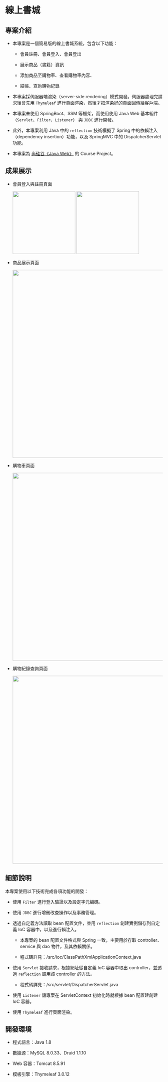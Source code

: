 # 線上書城

## 專案介紹

* 本專案是一個簡易版的線上書城系統，包含以下功能：

    * 會員註冊、會員登入、會員登出

    * 展示商品（書籍）資訊

    * 添加商品至購物車、查看購物車內容、

    * 結帳、查詢購物紀錄

* 本專案採伺服器端渲染（server-side rendering）模式開發。伺服器處理完請求後會先用 `Thymeleaf` 進行頁面渲染，然後才把渲染好的頁面回傳給客戶端。

* 本專案未使用 SpringBoot、SSM 等框架，而使用使用 Java Web 基本組件（`Servlet`、`Filter`、`Listener`） 與 `JDBC` 進行開發。

* 此外，本專案利用 Java 中的 `reflection` 技術模擬了 Spring 中的依賴注入（dependency insertion）功能，以及 SpringMVC 中的 DispatcherServlet 功能。

* 本專案為 [尚硅谷《Java Web》](https://www.youtube.com/playlist?list=PLmOn9nNkQxJGKsCUQt6CpDmE2SjBOyLkK) 的 Course Project。

## 成果展示

* 會員登入與註冊頁面

  <img src="https://github.com/Ivan-Fang/BookStore/assets/40261483/7eab87bb-fc5c-42bc-b75b-7763fc11736a" height="200px">
  <img src="https://github.com/Ivan-Fang/BookStore/assets/40261483/fc85869b-8b3d-4476-a0c8-da230c7325de" height="200px">

* 商品展示頁面

  <img src="https://github.com/Ivan-Fang/BookStore/assets/40261483/73892648-9278-4b9a-a4f3-7d464705103e" width="600px"><br/>

* 購物車頁面
  
  <img src="https://github.com/Ivan-Fang/BookStore/assets/40261483/dcc8c809-2a0a-4683-87b1-e76059ad3f83" width="600px"><br/>

* 購物紀錄查詢頁面
  
  <img src="https://github.com/Ivan-Fang/BookStore/assets/40261483/03eaf970-ffcc-4196-86ee-d93eeb1173d9" width="600px"><br/>

## 細節說明

本專案使用以下技術完成各項功能的開發：

* 使用 `Filter` 進行登入驗證以及設定字元編碼。

* 使用 `JDBC` 進行增刪改查操作以及事務管理。

* 透過自定義方法讀取 bean 配置文件，並用 `reflection` 創建實例儲存到自定義 IoC 容器中，以及進行賴注入。

    * 本專案的 bean 配置文件格式與 Spring 一致，主要用於存取 controller、service 與 dao 物件，及其依賴關係。

    * 程式碼詳見：/src/ioc/ClassPathXmlApplicationContext.java

* 使用 `Servlet` 接收請求，根據網址從自定義 IoC 容器中取出 controller，並透過 `reflection` 調用該 controller 的方法。

    * 程式碼詳見：/src/servlet/DispatcherServlet.java

* 使用 `Listener` 讓專案在 ServletContext 初始化時就根據 bean 配置建創建 IoC 容器。

* 使用 `Thymeleaf` 進行頁面渲染。

## 開發環境

* 程式語言：Java 1.8

* 數據源：MySQL 8.0.33、Druid 1.1.10

* Web 容器：Tomcat 8.5.91

* 模板引擎：Thymeleaf 3.0.12
